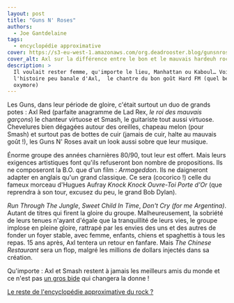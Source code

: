 ```yaml
---
layout: post
title: "Guns N' Roses"
authors:
  - Joe Gantdelaine
tags:
  - encyclopédie approximative
cover: https://s3-eu-west-1.amazonaws.com/org.deadrooster.blog/gunsnroses.jpg
cover_alt: Axl sur la différence entre le bon et le mauvais hardeuh rock
description: >
  Il voulait rester femme, qu'importe le lieu, Manhattan ou Kaboul… Voici
  l'histoire peu banale d'Axl,  le chantre du bon goût Hard FM (quel bel
  oxymore)
---
```


Les Guns, dans leur période de gloire, c'était surtout un duo de grands potes :
Axl Red (parfaite anagramme de Lad Rex, _le roi des mauvais garçons_) le
chanteur virtuose et Smash, le guitariste tout aussi virtuose. Chevelures bien
dégagées autour des oreilles, chapeau melon (pour Smash) et surtout pas de
bottes de cuir (jamais de cuir, halte au mauvais goût !), les Guns N' Roses
avait un look aussi sobre que leur musique.

Énorme groupe des années charnières 80/90, tout leur est offert. Mais leurs
exigences artistiques font qu'ils refuseront bon nombre de propositions. Ils ne
composeront la B.O. que d'un film : _Armageddon_. Ils ne daigneront adapter en
anglais qu'un grand classique. Ce sera (cocorico !) celle du fameux morceau
d'Hugues Aufray _Knock Knock Ouvre-Toi Porte d'Or_ (que reprendra à son tour,
excusez du peu, le grand Bob Dylan).

_Run Through The Jungle_, _Sweet Child In Time_, _Don't Cry (for me Argentina)_.
Autant de titres qui firent la gloire du groupe. Malheureusement, la sobriété de
leurs tenues n'ayant d'égale que la tranquillité de leurs vies, le groupe
implose en pleine gloire, rattrapé par les envies des uns et des autres de
fonder un foyer stable, avec femme, enfants, chiens et spaghettis à tous les
repas. 15 ans après, Axl tentera un retour en fanfare. Mais _The Chinese
Restaurant_ sera un flop, malgré les millions de dollars injectés dans sa
création.

Qu'importe : Axl et Smash restent à jamais les meilleurs amis du monde et ce
n'est pas
[un gros bide](http://images.thegauntlet.com/pics/axl-rose-canada-boris_menkevich.jpg)
qui changera la donne !

[Le reste de l'encyclopédie approximative du rock ?](http://www.deadrooster.org/-Encyclopedie-approximative-du-rock-)
